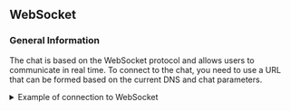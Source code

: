 ## WebSocket

### General Information

The chat is based on the WebSocket protocol and allows users to communicate in real time.
To connect to the chat, you need to use a URL that can be formed based on the current DNS and chat parameters.

<details>
<summary markdown="span">Example of connection to WebSocket</summary>

`ws://<CURRENT_DNS>/ws/chats/<ID>/?token=<JWT_TOKEN>`

where:

- `<CURRENT_DNS>` - The fully qualified domain name or IP address of your server.
- `<ID>` - Unique chat ID.
- `<JWT_TOKEN>` - JSON Web Token, which is used to authenticate the user. This token is generated by the server when the user logs in.

example:

`ws://example.com/ws/chats/3/?token=eyJhbGciOiJIUzI1NiIsInR5cCI6IkpXVCJ9.eyJ0b2tlbl90eXBlIjoiYWNjZXNzIiwiZXhwIjoxNzQ1MTExMTY3LCJpYXQiOjE3NDI1MTkxNjcsImp0aSI6IjNiZGY5MzVmMjI1NDRiMmNhYzBhZTBlNzA0ODVkNTY0IiwidXNlcl9pZCI6ImJlNjM5YzdmLTI3OWItNGYyYy1hZWZlLWJlYTZmZDFhYThjMiJ9.hZZ7yixr8gMBWZoRAwg9_yFh3yowAUxRoqK-w3TFAyE`

</details>
